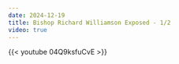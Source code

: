 ```yaml
---
date: 2024-12-19
title: Bishop Richard Williamson Exposed - 1/2
video: true
---
```



{{< youtube 04Q9ksfuCvE >}}
